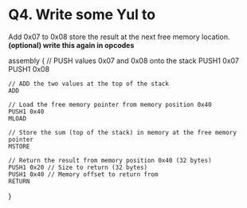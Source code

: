 # **Q4. Write some Yul to**

Add 0x07 to 0x08
store the result at the next free memory location.
**(optional) write this again in opcodes**



assembly {
    // PUSH values 0x07 and 0x08 onto the stack
    PUSH1 0x07
    PUSH1 0x08
    
    // ADD the two values at the top of the stack
    ADD
    
    // Load the free memory pointer from memory position 0x40
    PUSH1 0x40
    MLOAD
    
    // Store the sum (top of the stack) in memory at the free memory pointer
    MSTORE
    
    // Return the result from memory position 0x40 (32 bytes)
    PUSH1 0x20 // Size to return (32 bytes)
    PUSH1 0x40 // Memory offset to return from
    RETURN
}
